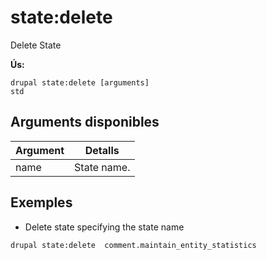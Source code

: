 # state:delete
Delete State

**Ús:**
```
drupal state:delete [arguments]
std
```

## Arguments disponibles
Argument | Detalls
---------|-------------
name | State name.

## Exemples
* Delete state specifying the state name
```
drupal state:delete  comment.maintain_entity_statistics
```
